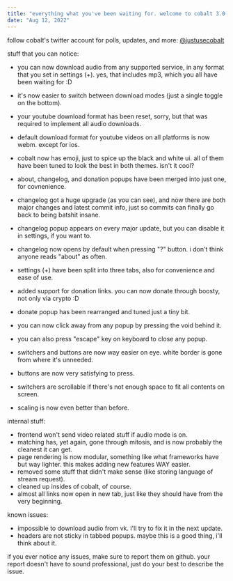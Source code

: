 ```yaml
---
title: "everything what you've been waiting for. welcome to cobalt 3.0 :)"
date: "Aug 12, 2022"
---
```


follow cobalt's twitter account for polls, updates, and more: [@justusecobalt](https://twitter.com/justusecobalt)

stuff that you can notice:

- you can now download audio from any supported service, in any format that you set in settings (+). yes, that includes mp3, which you all have been waiting for :D
- it's now easier to switch between download modes (just a single toggle on the bottom).
- your youtube download format has been reset, sorry, but that was required to implement all audio downloads.
- default download format for youtube videos on all platforms is now webm. except for ios.

- cobalt now has emoji, just to spice up the black and white ui. all of them have been tuned to look the best in both themes. isn't it cool?
- about, changelog, and donation popups have been merged into just one, for covnenience.
- changelog got a huge upgrade (as you can see), and now there are both major changes and latest commit info, just so commits can finally go back to being batshit insane.
- changelog popup appears on every major update, but you can disable it in settings, if you want to.
- changelog now opens by default when pressing "?" button. i don't think anyone reads "about" as often.
- settings (+) have been split into three tabs, also for convenience and ease of use.

- added support for donation links. you can now donate through boosty, not only via crypto :D
- donate popup has been rearranged and tuned just a tiny bit.

- you can now click away from any popup by pressing the void behind it.
- you can also press "escape" key on keyboard to close any popup.

- switchers and buttons are now way easier on eye. white border is gone from where it's unneeded.
- buttons are now very satisfying to press.
- switchers are scrollable if there's not enough space to fit all contents on screen.
- scaling is now even better than before.

internal stuff:

- frontend won't send video related stuff if audio mode is on.
- matching has, yet again, gone through mitosis, and is now probably the cleanest it can get.
- page rendering is now modular, something like what frameworks have but way lighter. this makes adding new features WAY easier.
- removed some stuff that didn't make sense (like storing language of stream request).
- cleaned up insides of cobalt, of course.
- almost all links now open in new tab, just like they should have from the very beginning.

known issues:
- impossible to download audio from vk. i'll try to fix it in the next update.
- headers are not sticky in tabbed popups. maybe this is a good thing, i'll think about it.

if you ever notice any issues, make sure to report them on github. your report doesn't have to sound professional, just do your best to describe the issue.